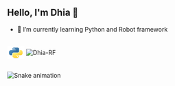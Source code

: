 ## Hello, I'm Dhia 👋

- 🌱 I’m currently learning Python and Robot framework


<div style="display: inline_block"><br>
  <img align="center" alt="Dhia-Python" height="30" width="40" src="https://raw.githubusercontent.com/devicons/devicon/master/icons/python/python-original.svg">
  <img align="center" alt="Dhia-RF" height="30" width="40" src="https://raw.githubusercontent.com/robotframework/robotframework/master/doc/images/robot-framework-logo.svg">

</div>

##

<div>
  
</div>

![Snake animation](https://github.com/andressampontes/Dhia-bot/blob/main/github-user-contribution.svg)
